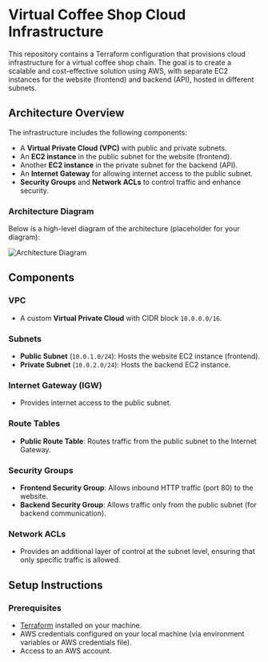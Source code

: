 # Virtual Coffee Shop Cloud Infrastructure

This repository contains a Terraform configuration that provisions cloud infrastructure for a virtual coffee shop chain. The goal is to create a scalable and cost-effective solution using AWS, with separate EC2 instances for the website (frontend) and backend (API), hosted in different subnets.

## Architecture Overview

The infrastructure includes the following components:

- A **Virtual Private Cloud (VPC)** with public and private subnets.
- An **EC2 instance** in the public subnet for the website (frontend).
- Another **EC2 instance** in the private subnet for the backend (API).
- An **Internet Gateway** for allowing internet access to the public subnet.
- **Security Groups** and **Network ACLs** to control traffic and enhance security.

### Architecture Diagram

Below is a high-level diagram of the architecture (placeholder for your diagram):

![Architecture Diagram](./diagrams/vpc_architecture.png)

## Components

### VPC

- A custom **Virtual Private Cloud** with CIDR block `10.0.0.0/16`.

### Subnets

- **Public Subnet** (`10.0.1.0/24`): Hosts the website EC2 instance (frontend).
- **Private Subnet** (`10.0.2.0/24`): Hosts the backend EC2 instance.

### Internet Gateway (IGW)

- Provides internet access to the public subnet.

### Route Tables

- **Public Route Table**: Routes traffic from the public subnet to the Internet Gateway.

### Security Groups

- **Frontend Security Group**: Allows inbound HTTP traffic (port 80) to the website.
- **Backend Security Group**: Allows traffic only from the public subnet (for backend communication).

### Network ACLs

- Provides an additional layer of control at the subnet level, ensuring that only specific traffic is allowed.

## Setup Instructions

### Prerequisites

- [Terraform](https://www.terraform.io/downloads.html) installed on your machine.
- AWS credentials configured on your local machine (via environment variables or AWS credentials file).
- Access to an AWS account.
